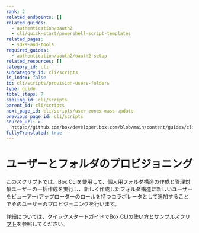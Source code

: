 ```yaml
---
rank: 2
related_endpoints: []
related_guides:
  - authentication/oauth2
  - cli/quick-start/powershell-script-templates
related_pages:
  - sdks-and-tools
required_guides:
  - authentication/oauth2/oauth2-setup
related_resources: []
category_id: cli
subcategory_id: cli/scripts
is_index: false
id: cli/scripts/provision-users-folders
type: guide
total_steps: 7
sibling_id: cli/scripts
parent_id: cli/scripts
next_page_id: cli/scripts/user-zones-mass-update
previous_page_id: cli/scripts
source_url: >-
  https://github.com/box/developer.box.com/blob/main/content/guides/cli/scripts/provision-users-folders.md
fullyTranslated: true
---
```

# ユーザーとフォルダのプロビジョニング

このスクリプトでは、Box CLIを使用して、個人用フォルダ構造の作成と管理対象ユーザーの一括作成を実行し、新しく作成したフォルダ構造に新しいユーザーをビューアー/アップローダーのロールを持つコラボレータとして追加することでそのユーザーのプロビジョニングを行います。

詳細については、クイックスタートガイドで[Box CLIの使い方とサンプルスクリプト][1]を参照してください。

[1]: g://cli/quick-start/powershell-script-templates
